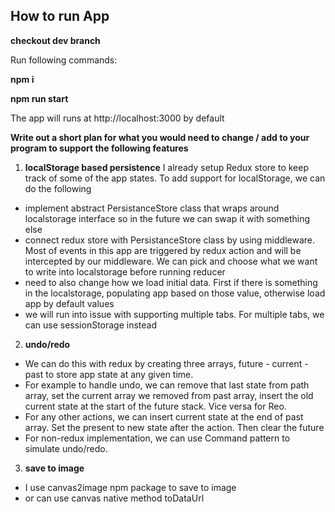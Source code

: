 ## How to run App

**checkout dev branch**

Run following commands:

**npm i**

**npm run start**

The app will runs at http://localhost:3000 by default

**Write out a short plan for what you would need to change / add to your program to support the following features**

1. **localStorage based persistence**
  I already setup Redux store to keep track of some of the app states. To add support for localStorage, we can do the following
  - implement abstract PersistanceStore class that wraps around localstorage interface so in the future we can swap it with something else
  - connect redux store with PersistanceStore class by using middleware. Most of events in this app are triggered by redux action and will be intercepted by our middleware. We can pick and choose what we want to write into localstorage before running reducer
  - need to also change how we load initial data. First if there is something in the localstorage, populating app based on those value, otherwise load app by default values
  - we will run into issue with supporting multiple tabs. For multiple tabs, we can use sessionStorage instead

2. **undo/redo**
  - We can do this with redux by creating three arrays, future - current - past to store app state at any given time. 
  - For example to handle undo, we can remove that last state from path array, set the current array we removed from past array, insert the old current state at the start of the future stack. Vice versa for Reo.
  - For any other actions, we can insert current state at the end of past array. Set the present to new state after the action. Then clear the future
  - For non-redux implementation, we can use Command pattern to simulate undo/redo.

3. **save to image**
  - I use canvas2image npm package to save to image
  - or can use canvas native method toDataUrl 

